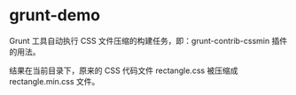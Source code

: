 # grunt-demo

Grunt 工具自动执行 CSS 文件压缩的构建任务，即：grunt-contrib-cssmin 插件的用法。

结果在当前目录下，原来的 CSS 代码文件 rectangle.css 被压缩成 rectangle.min.css 文件。
